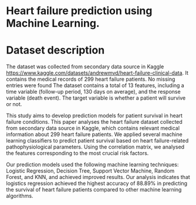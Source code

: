 # Heart failure prediction using Machine Learning.
# Dataset description
  The dataset was collected from secondary data source in Kaggle https://www.kaggle.com/datasets/andrewmvd/heart-failure-clinical-data. It contains the medical records of 299 heart failure patients. No missing entries were found
The dataset  contains a total of 13 features, including a time variable (follow-up period, 130 days on average), and the response variable (death event). The target variable is whether a patient will survive or not. 

  This study aims to develop prediction models for patient survival in heart failure conditions. This paper analyses the heart failure dataset collected from secondary data source in Kaggle, which contains relevant medical information about 299 heart failure patients. We applied several machine learning classifiers to predict patient survival based on heart failure-related pathophysiological parameters. Using the correlation matrix, we analysed the features corresponding to the most crucial risk factors.
  
  Our prediction models used the following machine learning techniques: Logistic Regression, Decision Tree, Support Vector Machine, Random Forest, and KNN, and achieved improved results. Our analysis indicates that logistics regression achieved the highest accuracy of 88.89% in predicting the survival of heart failure patients compared to other machine learning algorithms.
